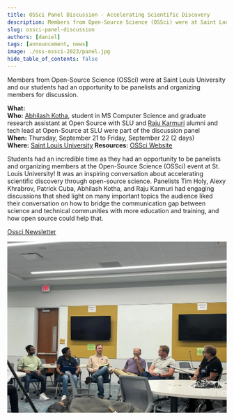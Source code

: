 ```yaml
---
title: OSSci Panel Discussion - Accelerating Scientific Discovery
description: Members from Open-Source Science (OSSci) were at Saint Louis University and our students had an opportunity to be panelists and organizing members for discussion. 
slug: ossci-panel-discussion
authors: [daniel]
tags: [announcement, news]
image: ./oss-ossci-2023/panel.jpg
hide_table_of_contents: false
---
```


Members from Open-Source Science (OSSci) were at Saint Louis University and our students had an opportunity to be panelists and organizing members for discussion.

<!--truncate-->

**What:** <br/>
**Who:** [Abhilash Kotha](https://www.linkedin.com/in/abhilashkotha/), student in MS Computer Science and graduate research assistant at Open Source with SLU and [Raju Karmuri](https://www.linkedin.com/in/rajukarmuri731/) alumni and tech lead at Open-Source at SLU were part of the discussion panel<br/>
**When:** Thursday, September 21 to Friday, September 22 (2 days)<br/>
**Where:** [Saint Louis University](https://www.slu.edu/admission/visit/index.php)
**Resources:** [OSSci Website](https://opensource.science/)

Students had an incredible time as they had an opportunity to be panelists and organizing members at the Open-Source Science (OSSci) event at St. Louis University! It was an inspiring conversation about accelerating scientific discovery through open-source science. Panelists Tim Holy, Alexy Khrabrov, Patrick Cuba, Abhilash Kotha, and Raju Karmuri had engaging discussions that shed light on many important topics the audience liked their conversation on how to bridge the communication gap between science and technical communities with more education and training, and how open source could help that.

[Ossci Newsletter](https://medium.com/open-source-science-initiative/st-louis-university-july-10-panel-discussion-accelerating-scientific-discovery-2285eb2bfb60)

![Discussion panel](./oss-ossci-20230710/panel.jpg)

